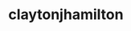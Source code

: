 ---
title: claytonjhamilton
github: https://github.com/claytonjhamilton
mode: dark
transition: 3s
archetype:
  - Little Bit of Everything
---